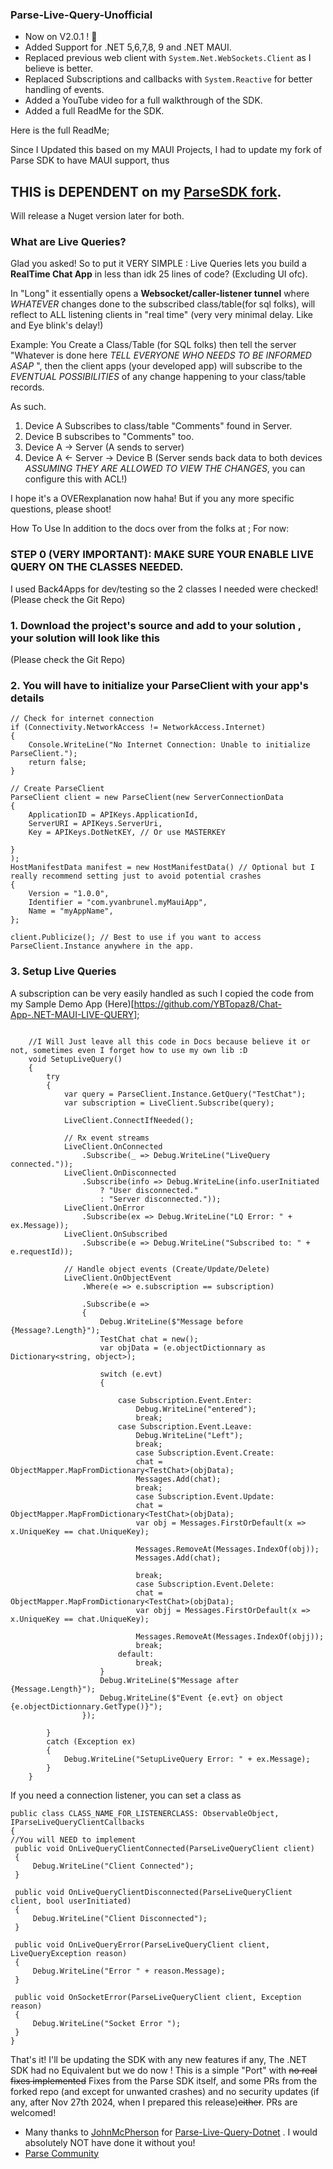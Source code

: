 ﻿### Parse-Live-Query-Unofficial
- Now on V2.0.1 ! 🚀
- Added Support for .NET 5,6,7,8, 9 and .NET MAUI.
- Replaced previous web client with `System.Net.WebSockets.Client` as I believe is better.
- Replaced Subscriptions and callbacks with `System.Reactive` for better handling of events.
- Added a YouTube video for a full walkthrough of the SDK.
- Added a full ReadMe for the SDK.



Here is the full ReadMe;

Since I Updated this based on my MAUI Projects, I had to update my fork of Parse SDK to have MAUI support, thus 
## THIS is DEPENDENT on my [ParseSDK fork](https://github.com/YBTopaz8/Parse-SDK-dotNET). 

Will release a Nuget version later for both.

### What are Live Queries?
Glad you asked!
So to put it VERY SIMPLE : Live Queries lets you build a **RealTime Chat App** in less than idk 25 lines of code? (Excluding UI ofc).

In "Long" it essentially opens a **Websocket/caller-listener tunnel** where _WHATEVER_ changes done to the subscribed class/table(for sql folks), will reflect to ALL listening clients in "real time" (very very minimal delay. Like and Eye blink's delay!)

Example: You Create a Class/Table (for SQL folks) then tell the server "Whatever is done here _TELL EVERYONE WHO NEEDS TO BE INFORMED ASAP_ ", then the client apps (your developed app) will subscribe to the _EVENTUAL POSSIBILITIES_ of any change happening to your class/table records.

As such. 
1. Device A Subscribes to class/table "Comments" found in Server.
2. Device B subscribes to "Comments" too.
3. Device A -> Server (A sends to server)
4. Device A <- Server -> Device B (Server sends back data to both devices _ASSUMING THEY ARE ALLOWED TO VIEW THE CHANGES_, you can configure this with ACL!)

I hope it's a OVERexplanation now haha! But if you any more specific questions, please shoot!

How To Use In addition to the docs over from the folks at ;
For now:

### STEP 0 (VERY IMPORTANT): MAKE SURE YOUR ENABLE LIVE QUERY ON THE CLASSES NEEDED.
I used Back4Apps for dev/testing so the 2 classes I needed were checked!
(Please check the Git Repo)


### 1. Download the project's source and add to your solution , your solution will look like this
(Please check the Git Repo)
### 2. You will have to initialize your ParseClient with your app's details
```
// Check for internet connection
if (Connectivity.NetworkAccess != NetworkAccess.Internet)
{
    Console.WriteLine("No Internet Connection: Unable to initialize ParseClient.");
    return false;
}

// Create ParseClient
ParseClient client = new ParseClient(new ServerConnectionData
{
    ApplicationID = APIKeys.ApplicationId, 
    ServerURI = APIKeys.ServerUri,
    Key = APIKeys.DotNetKEY, // Or use MASTERKEY

}
);
HostManifestData manifest = new HostManifestData() // Optional but I really recommend setting just to avoid potential crashes
{
    Version = "1.0.0",
    Identifier = "com.yvanbrunel.myMauiApp",
    Name = "myAppName",
};

client.Publicize(); // Best to use if you want to access ParseClient.Instance anywhere in the app.
```
### 3. Setup Live Queries

A subscription can be very easily handled as such
I copied the code from my Sample Demo App (Here)[https://github.com/YBTopaz8/Chat-App-.NET-MAUI-LIVE-QUERY];
```

    //I Will Just leave all this code in Docs because believe it or not, sometimes even I forget how to use my own lib :D
    void SetupLiveQuery()
    {
        try
        {
            var query = ParseClient.Instance.GetQuery("TestChat");
            var subscription = LiveClient.Subscribe(query);

            LiveClient.ConnectIfNeeded();

            // Rx event streams
            LiveClient.OnConnected
                .Subscribe(_ => Debug.WriteLine("LiveQuery connected."));
            LiveClient.OnDisconnected
                .Subscribe(info => Debug.WriteLine(info.userInitiated
                    ? "User disconnected."
                    : "Server disconnected."));
            LiveClient.OnError
                .Subscribe(ex => Debug.WriteLine("LQ Error: " + ex.Message));
            LiveClient.OnSubscribed
                .Subscribe(e => Debug.WriteLine("Subscribed to: " + e.requestId));

            // Handle object events (Create/Update/Delete)
            LiveClient.OnObjectEvent
                .Where(e => e.subscription == subscription)
                
                .Subscribe(e =>
                {
                    Debug.WriteLine($"Message before {Message?.Length}");
                    TestChat chat = new();
                    var objData = (e.objectDictionnary as Dictionary<string, object>);

                    switch (e.evt)
                    {
                        
                        case Subscription.Event.Enter:
                            Debug.WriteLine("entered");
                            break;
                        case Subscription.Event.Leave:
                            Debug.WriteLine("Left");
                            break;
                            case Subscription.Event.Create:
                            chat = ObjectMapper.MapFromDictionary<TestChat>(objData);
                            Messages.Add(chat);
                            break;
                            case Subscription.Event.Update:
                            chat = ObjectMapper.MapFromDictionary<TestChat>(objData);
                            var obj = Messages.FirstOrDefault(x => x.UniqueKey == chat.UniqueKey);
                            
                            Messages.RemoveAt(Messages.IndexOf(obj));
                            Messages.Add(chat);

                            break;
                            case Subscription.Event.Delete:
                            chat = ObjectMapper.MapFromDictionary<TestChat>(objData);
                            var objj = Messages.FirstOrDefault(x => x.UniqueKey == chat.UniqueKey);

                            Messages.RemoveAt(Messages.IndexOf(objj));
                            break;
                        default:
                            break;
                    }
                    Debug.WriteLine($"Message after {Message.Length}");
                    Debug.WriteLine($"Event {e.evt} on object {e.objectDictionnary.GetType()}");
                });

        }
        catch (Exception ex)
        {
            Debug.WriteLine("SetupLiveQuery Error: " + ex.Message);
        }
    }

```
If you need a connection listener, you can set a class as 
```
public class CLASS_NAME_FOR_LISTENERCLASS: ObservableObject, IParseLiveQueryClientCallbacks
{
//You will NEED to implement 
 public void OnLiveQueryClientConnected(ParseLiveQueryClient client)
 {
     Debug.WriteLine("Client Connected");
 }

 public void OnLiveQueryClientDisconnected(ParseLiveQueryClient client, bool userInitiated)
 {
     Debug.WriteLine("Client Disconnected");
 }

 public void OnLiveQueryError(ParseLiveQueryClient client, LiveQueryException reason)
 {
     Debug.WriteLine("Error " + reason.Message);
 }

 public void OnSocketError(ParseLiveQueryClient client, Exception reason)
 {
     Debug.WriteLine("Socket Error ");
 }
}
```
That's it!
I'll be updating the SDK with any new features if any, The .NET SDK had no Equivalent but we do now ! 
This is a simple "Port" with ~~no real fixes implemented~~ Fixes from the Parse SDK itself, and some PRs from the forked repo (and except for unwanted crashes) and no security updates (if any, after Nov 27th 2024, when I prepared this release)~~either~~.
PRs are welcomed!
- Many thanks to [JohnMcPherson](https://github.com/JonMcPherson/parse-live-query-dotnet) for [Parse-Live-Query-Dotnet](https://github.com/JonMcPherson/parse-live-query-dotnet) . I would absolutely NOT have done it  without you!
- [Parse Community](https://github.com/parse-community)

